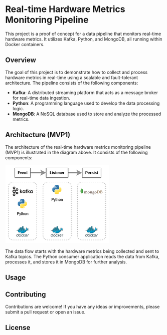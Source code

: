 # Real-time Hardware Metrics Monitoring Pipeline

This project is a proof of concept for a data pipeline that monitors real-time hardware metrics. It utilizes Kafka, Python, and MongoDB, all running within Docker containers.

## Overview

The goal of this project is to demonstrate how to collect and process hardware metrics in real-time using a scalable and fault-tolerant architecture. The pipeline consists of the following components:

- **Kafka**: A distributed streaming platform that acts as a message broker for real-time data ingestion.
- **Python**: A programming language used to develop the data processing logic.
- **MongoDB**: A NoSQL database used to store and analyze the processed metrics.

## Architecture (MVP1)
The architecture of the real-time hardware metrics monitoring pipeline (MVP1) is illustrated in the diagram above. It consists of the following components:

![Architecture Diagram](./docs/imgs/mvp1.png)

The data flow starts with the hardware metrics being collected and sent to Kafka topics. The Python consumer application reads the data from Kafka, processes it, and stores it in MongoDB for further analysis.

## Usage


## Contributing

Contributions are welcome! If you have any ideas or improvements, please submit a pull request or open an issue.

## License